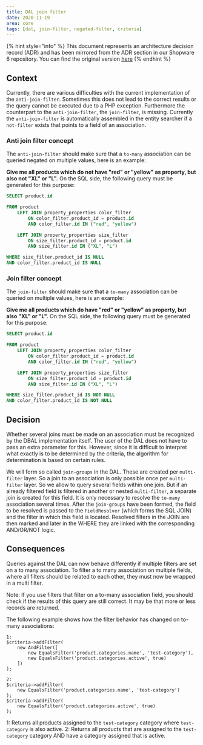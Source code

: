 ```yaml
---
title: DAL join filter
date: 2020-11-19
area: core
tags: [dal, join-filter, negated-filter, criteria]
--- 
```


{% hint style="info" %}
This document represents an architecture decision record (ADR) and has been mirrored from the ADR section in our Shopware 6 repository.
You can find the original version [here](https://github.com/shopware/platform/blob/trunk/adr/2020-11-19-dal-join-filter.md)
{% endhint %}

## Context
Currently, there are various difficulties with the current implementation of the `anti-join-filter`. 
Sometimes this does not lead to the correct results or the query cannot be executed due to a PHP exception.
Furthermore the counterpart to the `anti-join-filter`, the `join-filter`, is missing. 
Currently the `anti-join-filter` is automatically assembled in the entity searcher if a `not-filter` exists that points to a field of an association.

### Anti join filter concept
The `anti-join-filter` should make sure that a `to-many` association can be queried negated on multiple values, here is an example:

**Give me all products which do not have "red" or "yellow" as property, but also not "XL" or "L".**
On the SQL side, the following query must be generated for this purpose:

```sql
SELECT product.id

FROM product
    LEFT JOIN property_properties color_filter
        ON color_filter.product_id = product.id
        AND color_filter.id IN ("red", "yellow")

    LEFT JOIN property_properties size_filter
        ON size_filter.product_id = product.id
        AND size_filter.id IN ("XL", "L")

WHERE size_filter.product_id IS NULL
AND color_filter.product_id IS NULL
``` 

### Join filter concept
The `join-filter` should make sure that a `to-many` association can be queried on multiple values, here is an example:

**Give me all products which do have "red" or "yellow" as property, but also "XL" or "L".**
On the SQL side, the following query must be generated for this purpose:

```sql
SELECT product.id

FROM product
    LEFT JOIN property_properties color_filter
        ON color_filter.product_id = product.id
        AND color_filter.id IN ("red", "yellow")

    LEFT JOIN property_properties size_filter
        ON size_filter.product_id = product.id
        AND size_filter.id IN ("XL", "L")

WHERE size_filter.product_id IS NOT NULL
AND color_filter.product_id IS NOT NULL
``` 

## Decision

Whether several joins must be made on an association must be recognized by the DBAL implementation itself. The user of the DAL does not have to pass an extra parameter for this.
However, since it is difficult to interpret what exactly is to be determined by the criteria, the algorithm for determination is based on certain rules.

We will form so called `join-groups` in the DAL. These are created per `multi-filter` layer. So a join to an association is only possible once per `multi-filter` layer. So we allow to query several fields within one join. 
But if an already filtered field is filtered in another or nested `multi-filter`, a separate join is created for this field.
It is only necessary to resolve the `to-many` association several times. 
After the `join-groups` have been formed, the field to be resolved is passed to the `FieldResolver` (which forms the SQL JOIN) and the filter in which this field is located.
Resolved filters in the JOIN are then marked and later in the WHERE they are linked with the corresponding AND/OR/NOT logic.

## Consequences
Queries against the DAL can now behave differently if multiple filters are set on a to many association.
To filter a to many association on multiple fields, where all filters should be related to each other, they must now be wrapped in a multi filter.

Note: If you use filters that filter on a to-many association field, you should check if the results of this query are still correct. It may be that more or less records are returned.

The following example shows how the filter behavior has changed on to-many associations:
```
1: 
$criteria->addFilter(
    new AndFilter([
        new EqualsFilter('product.categories.name', 'test-category'),
        new EqualsFilter('product.categories.active', true)
    ])
);

2:
$criteria->addFilter(
    new EqualsFilter('product.categories.name', 'test-category')
);
$criteria->addFilter(
    new EqualsFilter('product.categories.active', true)
);

```

1: Returns all products assigned to the `test-category` category where `test-category` is also active.
2: Returns all products that are assigned to the `test-category` category AND have a category assigned that is active.

